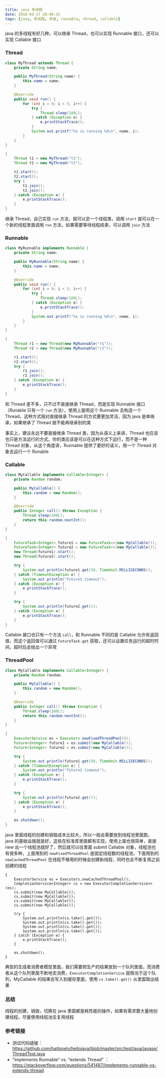 ```yaml
---
title: java 多线程
date: 2018-03-17 20:48:31
tags: [java, 多线程, 并发, runnable, thread, callable]
---
```


java 的多线程有好几种，可以继承 Thread，也可以实现 Runnable 接口，还可以实现 Callable 接口

### Thread

``` java
class MyThread extends Thread {
    private String name;

    public MyThread(String name) {
        this.name = name;
    }

    @Override
    public void run() {
        for (int i = 0; i < 5; i++) {
            try {
                Thread.sleep(100L);
            } catch (Exception e) {
                e.printStackTrace();
            }
            System.out.printf("%s is running %d\n", name, i);
        }
    }
}

{
    Thread t1 = new MyThread("t1");
    Thread t2 = new MyThread("t2");

    t1.start();
    t2.start();
    try {
        t1.join();
        t2.join();
    } catch (Exception e) {
        e.printStackTrace();
    }
}
```

继承 Thread，自己实现 `run` 方法，就可以定一个线程类，调用 `start` 就可以在一个新的线程里面调用 `run` 方法，如果需要等待线程结束，可以调用 `join` 方法

### Runnable

``` java
class MyRunnable implements Runnable {
    private String name;

    public MyRunnable(String name) {
        this.name = name;
    }

    @Override
    public void run() {
        for (int i = 0; i < 5; i++) {
            try {
                Thread.sleep(100L);
            } catch (Exception e) {
                e.printStackTrace();
            }
            System.out.printf("%s is running %d\n", name, i);
        }
    }
}

{
    Thread r1 = new Thread(new MyRunnable("r1"));
    Thread r2 = new Thread(new MyRunnable("r2"));

    r1.start();
    r2.start();
    try {
        r1.join();
        r2.join();
    } catch (Exception e) {
        e.printStackTrace();
    }
}
```

和 Thread 差不多，只不过不直接继承 Thread，而是实现 Runnable 接口（Runable 只有一个 `run` 方法），使用上面用这个 Runnable 去构造一个 Thread，这种方式相对直接继承 Thread 的方式要更加灵活，因为 java 是单继承，如果继承了 Thread 就不能再继承别的类

事实上，建议永远不要直接继承 Thread 类，因为从语义上来讲，Thread 也应该也只是方法运行的方式，你的类应该是可以在这种方式下运行，而不是一种 Thread 对象，从这个角度讲，Runnable 提供了更好的语义，用一个 Thread 对象去运行一个 Runable

### Callable

``` java
class MyCallable implements Callable<Integer> {
    private Random random;

    public MyCallable() {
        this.random = new Random();
    }

    @Override
    public Integer call() throws Exception {
        Thread.sleep(100L);
        return this.random.nextInt();
    }
}

{
    FutureTask<Integer> future1 = new FutureTask<>(new MyCallable());
    FutureTask<Integer> future2 = new FutureTask<>(new MyCallable());
    new Thread(future1).start();
    new Thread(future2).start();

    try {
        System.out.println(future1.get(50, TimeUnit.MILLISECONDS));
    } catch (TimeoutException e) {
        System.out.println("future1 timeout");
    } catch (Exception e) {
        e.printStackTrace();
    }

    try {
        System.out.println(future2.get());
    } catch (Exception e) {
        e.printStackTrace();
    }
}
```

Callable 接口也只有一个方法 `call`，和 Runnable 不同的是 Callable 允许有返回值，而这个返回值可以通过 `FutureTask.get` 获取，还可以设置任务运行的超时时间，超时后会抛出一个异常

### ThreadPool

``` java
class MyCallable implements Callable<Integer> {
    private Random random;

    public MyCallable() {
        this.random = new Random();
    }

    @Override
    public Integer call() throws Exception {
        Thread.sleep(100L);
        return this.random.nextInt();
    }
}

{
    ExecutorService es = Executors.newFixedThreadPool(5);
    Future<Integer> future1 = es.submit(new MyCallable());
    Future<Integer> future2 = es.submit(new MyCallable());

    try {
        System.out.println(future1.get(50, TimeUnit.MILLISECONDS));
    } catch (TimeoutException e) {
        System.out.println("future1 timeout");
    } catch (Exception e) {
        e.printStackTrace();
    }

    try {
        System.out.println(future2.get());
    } catch (Exception e) {
        e.printStackTrace();
    }

    es.shutdown();
}
```

java 里面线程的创建和销毁成本比较大，所以一般会需要放到线程池里面跑，java 的基础设施就是好，这些在标准库里面都有实现，使用上面也很简单，直接 new 出一个线程池就好了，然后就可以往里面 submit Callable 对象，线程池也有很多种，上面用到的 `newFixedThreadPool` 是固定线程数的线程池，下面用到的 `newCachedThreadPool` 在线程不够用的时候会创建新线程，同时也会不断复用之前创建的线程

```
{
    ExecutorService es = Executors.newCachedThreadPool();
    CompletionService<Integer> cs = new ExecutorCompletionService<>(es);
    cs.submit(new MyCallable());
    cs.submit(new MyCallable());
    cs.submit(new MyCallable());
    cs.submit(new MyCallable());

    try {
        System.out.println(cs.take().get());
        System.out.println(cs.take().get());
        System.out.println(cs.take().get());
        System.out.println(cs.take().get());
    } catch (Exception e) {
        e.printStackTrace();
    }

    es.shutdown();
}
```

典型的生成者消费者模型里面，我们需要把生产的结果放到一个队列里面，而消费者从这个队列里面不断地去消费，`ExecutorCompletionService` 就相当于这个队列，MyCallable 的结果会写入到缓存里面，使用 `cs.take().get()` 从里面取出结果

### 总结

线程的创建，销毁，切换在 java 里面都是耗性能的操作，如果有需求要大量地创建线程，尽量使用线程池去复用线程

### 参考链接

- 测试代码链接：<https://github.com/hatlonely/hellojava/blob/master/src/test/java/javase/ThreadTest.java>
- “implements Runnable” vs. “extends Thread” ：<https://stackoverflow.com/questions/541487/implements-runnable-vs-extends-thread>
